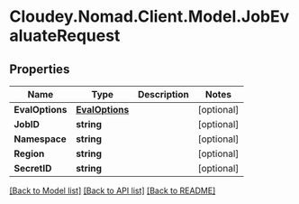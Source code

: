 # Cloudey.Nomad.Client.Model.JobEvaluateRequest

## Properties

Name | Type | Description | Notes
------------ | ------------- | ------------- | -------------
**EvalOptions** | [**EvalOptions**](EvalOptions.md) |  | [optional] 
**JobID** | **string** |  | [optional] 
**Namespace** | **string** |  | [optional] 
**Region** | **string** |  | [optional] 
**SecretID** | **string** |  | [optional] 

[[Back to Model list]](../README.md#documentation-for-models) [[Back to API list]](../README.md#documentation-for-api-endpoints) [[Back to README]](../README.md)

